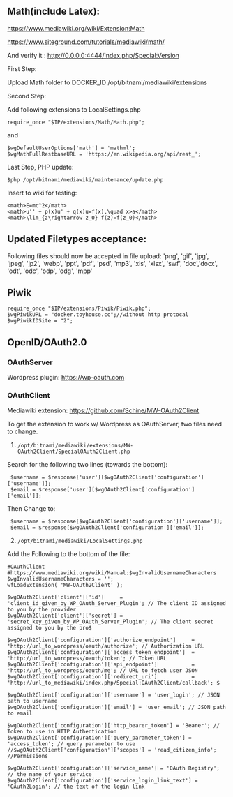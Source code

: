 ## Math(include Latex):

https://www.mediawiki.org/wiki/Extension:Math

https://www.siteground.com/tutorials/mediawiki/math/

And verify it : http://0.0.0.0:4444/index.php/Special:Version

First Step:

Upload Math folder to DOCKER_ID /opt/bitnami/mediawiki/extensions

Second Step:

Add following extensions to LocalSettings.php
```
require_once "$IP/extensions/Math/Math.php";
```

and

```
$wgDefaultUserOptions['math'] = 'mathml';
$wgMathFullRestbaseURL = 'https://en.wikipedia.org/api/rest_';
```

Last Step, PHP update:

```
$php /opt/bitnami/mediawiki/maintenance/update.php
```

Insert to wiki for testing:

```
<math>E=mc^2</math>
<math>u'' + p(x)u' + q(x)u=f(x),\quad x>a</math>
<math>\lim_{z\rightarrow z_0} f(z)=f(z_0)</math>
```

## Updated Filetypes acceptance: 
Following files should now be accepted in file upload: 'png', 'gif', 'jpg', 'jpeg', 'jp2', 'webp', 'ppt', 'pdf', 'psd',
    'mp3', 'xls', 'xlsx', 'swf', 'doc','docx', 'odt', 'odc', 'odp', 'odg', 'mpp'


## Piwik
```
require_once "$IP/extensions/Piwik/Piwik.php";
$wgPiwikURL = "docker.toyhouse.cc";//without http protocal
$wgPiwikIDSite = "2";
```
## OpenID/OAuth2.0

### OAuthServer

Wordpress plugin: https://wp-oauth.com

### OAuthClient

Mediawiki extension: https://github.com/Schine/MW-OAuth2Client

To get the extension to work w/ Wordpress as OAuthServer, two files need to change. 

1. <code>/opt/bitnami/mediawiki/extensions/MW-OAuth2Client/SpecialOAuth2Client.php</code>

Search for the following two lines (towards the bottom):
```
 $username = $response['user'][$wgOAuth2Client['configuration']['username']];
 $email = $response['user'][$wgOAuth2Client['configuration']['email']];
```

Then Change to:
```
 $username = $response[$wgOAuth2Client['configuration']['username']];
 $email = $response[$wgOAuth2Client['configuration']['email']];
```

2. <code>/opt/bitnami/mediawiki/LocalSettings.php</code>

Add the Following to the bottom of the file:
```
#OAuthClient
#https://www.mediawiki.org/wiki/Manual:$wgInvalidUsernameCharacters
$wgInvalidUsernameCharacters = '';
wfLoadExtension( 'MW-OAuth2Client' );

$wgOAuth2Client['client']['id']     = 'client_id_given_by_WP_OAuth_Server_Plugin'; // The client ID assigned to you by the provider
$wgOAuth2Client['client']['secret'] = 'secret_key_given_by_WP_OAuth_Server_Plugin'; // The client secret assigned to you by the pro$

$wgOAuth2Client['configuration']['authorize_endpoint']     = 'http://url_to_wordpress/oauth/authorize'; // Authorization URL
$wgOAuth2Client['configuration']['access_token_endpoint']  = 'http://url_to_wordpress/oauth/token'; // Token URL
$wgOAuth2Client['configuration']['api_endpoint']           = 'http://url_to_wordpress/oauth/me'; // URL to fetch user JSON
$wgOAuth2Client['configuration']['redirect_uri']           = 'http://url_to_mediawiki/index.php/Special:OAuth2Client/callback'; $

$wgOAuth2Client['configuration']['username'] = 'user_login'; // JSON path to username
$wgOAuth2Client['configuration']['email'] = 'user_email'; // JSON path to email

$wgOAuth2Client['configuration']['http_bearer_token'] = 'Bearer'; // Token to use in HTTP Authentication
$wgOAuth2Client['configuration']['query_parameter_token'] = 'access_token'; // query parameter to use
//$wgOAuth2Client['configuration']['scopes'] = 'read_citizen_info'; //Permissions

$wgOAuth2Client['configuration']['service_name'] = 'OAuth Registry'; // the name of your service
$wgOAuth2Client['configuration']['service_login_link_text'] = 'OAuth2Login'; // the text of the login link
```
